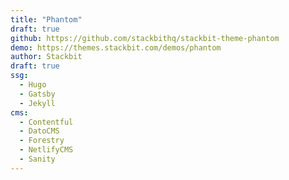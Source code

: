 ```yaml
---
title: "Phantom"
draft: true
github: https://github.com/stackbithq/stackbit-theme-phantom
demo: https://themes.stackbit.com/demos/phantom
author: Stackbit
draft: true
ssg:
  - Hugo
  - Gatsby
  - Jekyll
cms:
  - Contentful
  - DatoCMS
  - Forestry
  - NetlifyCMS
  - Sanity
---
```


